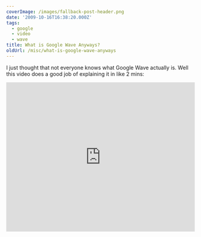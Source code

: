 ```yaml
---
coverImage: /images/fallback-post-header.png
date: '2009-10-16T16:38:20.000Z'
tags:
  - google
  - video
  - wave
title: What is Google Wave Anyways?
oldUrl: /misc/what-is-google-wave-anyways
---
```


I just thought that not everyone knows what Google Wave actually is. Well this video does a good job of explaining it in like 2 mins:

<!-- more -->

<iframe width="100%" height="400" src="https://www.youtube.com/embed/rDu2A3WzQpo" frameborder="0" allow="accelerometer; autoplay; clipboard-write; encrypted-media; gyroscope; picture-in-picture" allowfullscreen></iframe>

